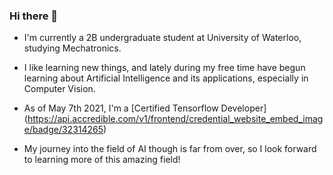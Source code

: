 ### Hi there 👋

* I'm currently a 2B undergraduate student at University of Waterloo, studying Mechatronics.

* I like learning new things, and lately during my free time have begun learning about Artificial Intelligence and its applications, especially in Computer Vision.

* As of May 7th 2021, I'm a [Certified Tensorflow Developer] (https://api.accredible.com/v1/frontend/credential_website_embed_image/badge/32314265)

* My journey into the field of AI though is far from over, so I look forward to learning more of this amazing field!
<!--
**AddeshB/AddeshB** is a ✨ _special_ ✨ repository because its `README.md` (this file) appears on your GitHub profile.

